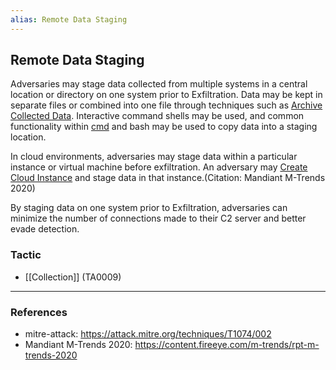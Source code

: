 ```yaml
---
alias: Remote Data Staging
---
```


## Remote Data Staging

Adversaries may stage data collected from multiple systems in a central location or directory on one system prior to Exfiltration. Data may be kept in separate files or combined into one file through techniques such as [Archive Collected Data](https://attack.mitre.org/techniques/T1560). Interactive command shells may be used, and common functionality within [cmd](https://attack.mitre.org/software/S0106) and bash may be used to copy data into a staging location.

In cloud environments, adversaries may stage data within a particular instance or virtual machine before exfiltration. An adversary may [Create Cloud Instance](https://attack.mitre.org/techniques/T1578/002) and stage data in that instance.(Citation: Mandiant M-Trends 2020)

By staging data on one system prior to Exfiltration, adversaries can minimize the number of connections made to their C2 server and better evade detection.


### Tactic

- [[Collection]] (TA0009)


---
### References

- mitre-attack: https://attack.mitre.org/techniques/T1074/002
- Mandiant M-Trends 2020: https://content.fireeye.com/m-trends/rpt-m-trends-2020
